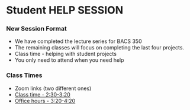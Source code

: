# Student HELP SESSION

### New Session Format

* We have completed the lecture series for BACS 350   
* The remaining classes will focus on completing the last four projects.  
* Class time - helping with student projects  
* You only need to attend when you need help


### Class Times
* Zoom links (two different ones)
* [Class time - 2:30-3:20](https://unco.zoom.us/j/95419819180)
* [Office hours - 3:20-4:20](https://unco.zoom.us/my/mark.seaman)
